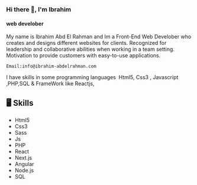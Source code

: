 ### Hi there 👋, I'm Ibrahim
####  web develober

My name is Ibrahim Abd El Rahman and Im a Front-End Web Develober who creates and designs different websites for clients. 
Recognized for leadership and collaborative abilities when working in a team setting. Motivation to provide customers with easy-to-use applications.


```bach
Email:info@ibrahim-abdelrahman.com
```

I have skills in some programming languages ​
Html5, Css3 , Javascript ,PHP,SQL
& FrameWork like Reactjs,

  ## 🖥️ Skills 
   - Html5 
   - Css3
   - Sass
   - Js
   - PHP 
   - React
   - Next.js
   - Angular
   - Node.js
   - SQL
 






<!--
**yotr/yotr** is a ✨ _special_ ✨ repository because its `README.md` (this file) appears on your GitHub profile.

Here are some ideas to get you started:

- 🔭 I’m currently working on ...
- 🌱 I’m currently learning ...
- 👯 I’m looking to collaborate on ...
- 🤔 I’m looking for help with ...
- 💬 Ask me about ...
- 📫 How to reach me: ...
- 😄 Pronouns: ...
- ⚡ Fun fact: ...
-->
